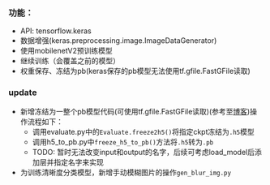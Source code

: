 ### 功能：
- API: tensorflow.keras
- 数据增强(keras.preprocessing.image.ImageDataGenerator)
- 使用mobilenetV2预训练模型
- 继续训练（会覆盖之前的模型）
- 权重保存、冻结为pb(keras保存的pb模型无法使用tf.gfile.FastGFile读取)

### update
- 新增冻结为一整个pb模型代码(可使用tf.gfile.FastGFile读取)(参考至[博客](https://blog.csdn.net/qq_25109263/article/details/81285952))操作流程如下：
    - 调用evaluate.py中的`Evaluate.freeze2h5()`将指定ckpt冻结为`.h5`模型
    - 调用h5_to_pb.py中`freeze_h5_to_pb()`方法将`.h5`转为`.pb`
    - TODO: 暂时无法改变input和output的名字，后续可考虑load_model后添加层并指定名字来实现
- 为训练清晰度分类模型，新增手动模糊图片的操作`gen_blur_img.py`